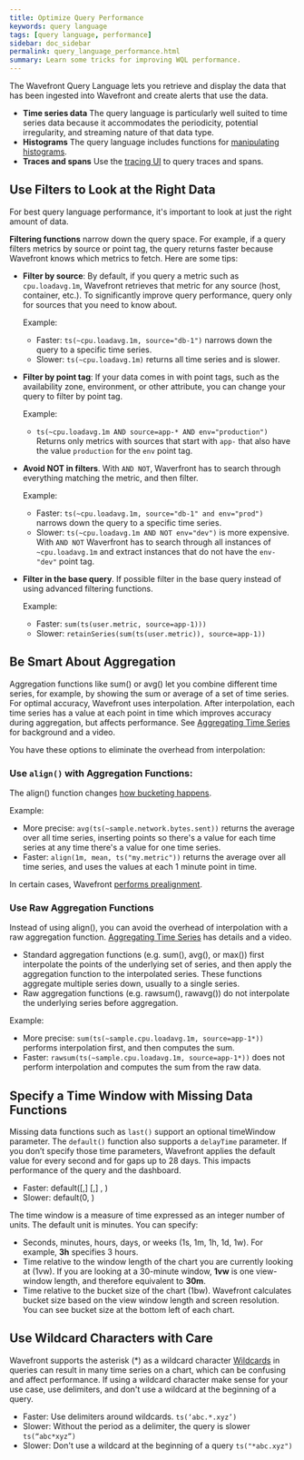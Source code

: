 ```yaml
---
title: Optimize Query Performance
keywords: query language
tags: [query language, performance]
sidebar: doc_sidebar
permalink: query_language_performance.html
summary: Learn some tricks for improving WQL performance.
---
```


The Wavefront Query Language lets you retrieve and display the data that has been ingested into Wavefront and create alerts that use the data.
* **Time series data** The query language is particularly well suited to time series data because it accommodates the periodicity, potential irregularity, and streaming nature of that data type.
* **Histograms** The query language includes functions for [manipulating histograms](query_language_reference.html#histogram-functions).
* **Traces and spans** Use the [tracing UI](tracing_traces_browser.html) to query traces and spans.

## Use Filters to Look at the Right Data

For best query language performance, it's important to look at just the right amount of data.

**Filtering functions** narrow down the query space. For example, if a query filters metrics by source or point tag, the query returns faster because Wavefront knows which metrics to fetch. Here are some tips:


* **Filter by source**: By default, if you query a metric such as `cpu.loadavg.1m`, Wavefront retrieves that metric for any source (host, container, etc.). To significantly improve query performance, query only for sources that you need to know about.

   Example:

   * Faster: `ts(~cpu.loadavg.1m, source="db-1")` narrows down the query to a specific time series.
   * Slower: `ts(~cpu.loadavg.1m)` returns all time series and is slower.


* **Filter by point tag**: If your data comes in with point tags, such as the availability zone, environment, or other attribute, you can change your query to filter by point tag.

   Example:

   * `ts(~cpu.loadavg.1m AND source=app-* AND env="production")` Returns only metrics with sources that start with `app-` that also have the value `production` for the `env` point tag.

* **Avoid NOT in filters**. With `AND NOT`, Waverfront has to search through everything matching the metric, and then filter.

  Example:
  * Faster: `ts(~cpu.loadavg.1m, source="db-1" and env="prod")` narrows down the query to a specific time series.
  * Slower: `ts(~cpu.loadavg.1m AND NOT env="dev")` is more expensive. With `AND NOT` Waverfront has to search through all instances of `~cpu.loadavg.1m` and extract instances that do not have the `env-"dev"` point tag.

* **Filter in the base query**. If possible filter in the base query instead of using advanced filtering functions.

  Example:
 
  * Faster: `sum(ts(user.metric, source=app-1)))`
  * Slower: `retainSeries(sum(ts(user.metric)), source=app-1))`

## Be Smart About Aggregation

Aggregation functions like sum() or avg() let you combine different time series, for example, by showing the sum or average of a set of time series. For optimal accuracy, Wavefront uses interpolation. After interpolation, each time series has a value at each point in time which improves accuracy during aggregation, but affects performance. See [Aggregating Time Series](query_language_aggregate_functions.html) for background and a video.

You have these options to eliminate the overhead from interpolation:

### Use `align()` with Aggregation Functions:

The align() function changes [how bucketing happens](query_language_align_function.html).

Example:

* More precise: `avg(ts(~sample.network.bytes.sent))` returns the average over all time series, inserting points so there's a value for each time series at any time there's a value for one time series.
* Faster: `align(1m, mean, ts("my.metric"))` returns the average over all time series, and uses the values at each 1 minute point in time.

In certain cases, Wavefront [performs prealignment](query_language_align_function.html#the-pre-align-warning--when-wavefront-applies-align).

### Use Raw Aggregation Functions

Instead of using align(), you can avoid the overhead of interpolation with a raw aggregation function. [Aggregating Time Series](query_language_aggregate_functions.html) has details and a video.
* Standard aggregation functions (e.g. sum(), avg(), or max()) first interpolate the points of the underlying set of series, and then apply the aggregation function to the interpolated series. These functions aggregate multiple series down, usually to a single series.
* Raw aggregation functions (e.g. rawsum(), rawavg()) do not interpolate the underlying series before aggregation.

Example:

* More precise: `sum(ts(~sample.cpu.loadavg.1m, source=app-1*))` performs interpolation first, and then computes the sum.
* Faster: `rawsum(ts(~sample.cpu.loadavg.1m, source=app-1*))` does not perform interpolation and computes the sum from the raw data.


## Specify a Time Window with Missing Data Functions

Missing data functions such as `last()` support an optional timeWindow parameter. The `default()` function also supports a `delayTime` parameter. If you don’t specify those time parameters, Wavefront applies the default value for every second and for gaps up to 28 days. This impacts performance of the query and the dashboard.

* Faster: default([<timeWindow>,] [<delayTime>,] <defaultValue>, <tsExpression>)
* Slower: default(0, <tsExpression>)

The time window is a measure of time expressed as an integer number of units. The default unit is minutes. You can specify:
<ul>
<li>Seconds, minutes, hours, days, or weeks (1s, 1m, 1h, 1d, 1w). For example, <strong>3h</strong> specifies 3 hours.</li>
<li>Time relative to the window length of the chart you are currently looking at (1vw).
If you are looking at a 30-minute window, <strong>1vw</strong> is one view-window length, and therefore equivalent to <strong>30m</strong>. </li>
<li>Time relative to the bucket size of the chart (1bw). Wavefront calculates bucket size based on the view window length and screen resolution. You can see bucket size at the bottom left of each chart.</li>
</ul>

## Use Wildcard Characters with Care

Wavefront supports the asterisk (*) as a wildcard character [Wildcards](query_language_reference.html#partial-regex-wildcards-aliases-and-variables) in queries can result in many time series on a chart, which can be confusing and affect performance. If using a wildcard character make sense for your use case, use delimiters, and don't use a wildcard at the beginning of a query.

* Faster: Use delimiters around wildcards. `ts(‘abc.*.xyz’)`
* Slower: Without the period as a delimiter, the query is slower `ts(“abc*xyz”)`
* Slower: Don't use a wildcard at the beginning of a query `ts("*abc.xyz")`
